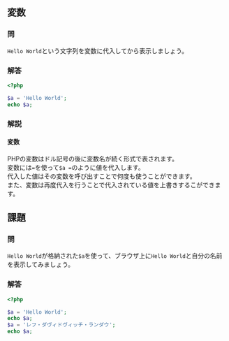 ## 変数
### 問
`Hello World`という文字列を変数に代入してから表示しましょう。

### 解答
```php
<?php

$a = 'Hello World';
echo $a;

```

### 解説
#### 変数
PHPの変数はドル記号の後に変数名が続く形式で表されます。  
変数には`=`を使って`$a =`のように値を代入します。  
代入した値はその変数を呼び出すことで何度も使うことができます。  
また、変数は再度代入を行うことで代入されている値を上書きするこができます。

## 課題
### 問
`Hello World`が格納された`$a`を使って、ブラウザ上に`Hello World`と自分の名前を表示してみましょう。

### 解答
```php
<?php

$a = 'Hello World';
echo $a;
$a = 'レフ・ダヴィドヴィッチ・ランダウ';
echo $a;

```
